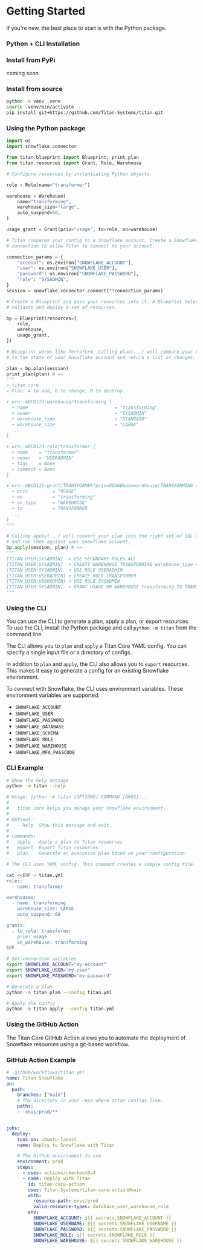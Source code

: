 # Getting Started

If you're new, the best place to start is with the Python package.

### Python + CLI Installation

### Install from PyPi
coming soon

### Install from source

```sh
python -m venv .venv
source .venv/bin/activate
pip install git+https://github.com/Titan-Systems/titan.git
```

### Using the Python package

```Python
import os
import snowflake.connector

from titan.blueprint import Blueprint, print_plan
from titan.resources import Grant, Role, Warehouse

# Configure resources by instantiating Python objects.

role = Role(name="transformer")

warehouse = Warehouse(
    name="transforming",
    warehouse_size="large",
    auto_suspend=60,
)

usage_grant = Grant(priv="usage", to=role, on=warehouse)

# Titan compares your config to a Snowflake account. Create a Snowflake 
# connection to allow Titan to connect to your account.

connection_params = {
    "account": os.environ["SNOWFLAKE_ACCOUNT"],
    "user": os.environ["SNOWFLAKE_USER"],
    "password": os.environ["SNOWFLAKE_PASSWORD"],
    "role": "SYSADMIN",
}
session = snowflake.connector.connect(**connection_params)

# Create a Blueprint and pass your resources into it. A Blueprint helps you
# validate and deploy a set of resources.

bp = Blueprint(resources=[
    role,
    warehouse,
    usage_grant,
])

# Blueprint works like Terraform. Calling plan(...) will compare your config
# to the state of your Snowflake account and return a list of changes.

plan = bp.plan(session)
print_plan(plan) # =>
"""
» titan core
» Plan: 4 to add, 0 to change, 0 to destroy.

+ urn::ABCD123:warehouse/transforming {
  + name                                = "transforming"
  + owner                               = "SYSADMIN"
  + warehouse_type                      = "STANDARD"
  + warehouse_size                      = "LARGE"
  ...
}

+ urn::ABCD123:role/transformer {
  + name    = "transformer"
  + owner   = "USERADMIN"
  + tags    = None
  + comment = None
}

+ urn::ABCD123:grant/TRANSFORMER?priv=USAGE&on=warehouse/TRANSFORMING {
  + priv         = "USAGE"
  + on           = "transforming"
  + on_type      = "WAREHOUSE"
  + to           = TRANSFORMER
  ...
}
"""

# Calling apply(...) will convert your plan into the right set of SQL commands
# and run them against your Snowflake account.
bp.apply(session, plan) # =>
"""
[TITAN_USER:SYSADMIN]  > USE SECONDARY ROLES ALL
[TITAN_USER:SYSADMIN]  > CREATE WAREHOUSE TRANSFORMING warehouse_type = STANDARD ...
[TITAN_USER:SYSADMIN]  > USE ROLE USERADMIN
[TITAN_USER:USERADMIN] > CREATE ROLE TRANSFORMER
[TITAN_USER:USERADMIN] > USE ROLE SYSADMIN
[TITAN_USER:SYSADMIN]  > GRANT USAGE ON WAREHOUSE transforming TO TRANSFORMER
"""
```

### Using the CLI

You can use the CLI to generate a plan, apply a plan, or export resources. To use the CLI, install the Python package and call `python -m titan` from the command line.

The CLI allows you to `plan` and `apply` a Titan Core YAML config. You can specify a single input file or a directory of configs.

In addition to `plan` and `apply`, the CLI also allows you to `export` resources. This makes it easy to generate a config for an existing Snowflake environment.

To connect with Snowflake, the CLI uses environment variables. These environment variables are supported:

* `SNOWFLAKE_ACCOUNT`
* `SNOWFLAKE_USER`
* `SNOWFLAKE_PASSWORD`
* `SNOWFLAKE_DATABASE`
* `SNOWFLAKE_SCHEMA`
* `SNOWFLAKE_ROLE`
* `SNOWFLAKE_WAREHOUSE`
* `SNOWFLAKE_MFA_PASSCODE`

### CLI Example

```sh
# Show the help message
python -m titan --help

# Usage: python -m titan [OPTIONS] COMMAND [ARGS]...
# 
#   titan core helps you manage your Snowflake environment.
# 
# Options:
#   --help  Show this message and exit.
# 
# Commands:
#   apply   Apply a plan to Titan resources
#   export  Export Titan resources
#   plan    Generate an execution plan based on your configuration

# The CLI uses YAML config. This command creates a sample config file.

cat <<EOF > titan.yml
roles:
  - name: transformer

warehouses:
  - name: transforming
    warehouse_size: LARGE
    auto_suspend: 60

grants:
  - to_role: transformer
    priv: usage
    on_warehouse: transforming
EOF

# Set connection variables
export SNOWFLAKE_ACCOUNT="my-account"
export SNOWFLAKE_USER="my-user"
export SNOWFLAKE_PASSWORD="my-password"

# Generate a plan
python -m titan plan --config titan.yml

# Apply the config
python -m titan apply --config titan.yml
```

### Using the GitHub Action
The Titan Core GitHub Action allows you to automate the deployment of Snowflake resources using a git-based workflow.

### GitHub Action Example

```yaml
# .github/workflows/titan.yml
name: Titan Snowflake
on:
  push:
    branches: ["main"]
    # The directory in your repo where titan configs live.
    paths:
    - 'envs/prod/**'


jobs:
  deploy:
    runs-on: ubuntu-latest
    name: Deploy to Snowflake with Titan

    # The Github environment to use
    environment: prod
    steps:
      - uses: actions/checkout@v4
      - name: Deploy with Titan
        id: titan-core-action
        uses: Titan-Systems/titan-core-action@main
        with:
          resource-path: envs/prod
          valid-resource-types: database,user,warehouse,role
        env:
          SNOWFLAKE_ACCOUNT: ${{ secrets.SNOWFLAKE_ACCOUNT }}
          SNOWFLAKE_USERNAME: ${{ secrets.SNOWFLAKE_USERNAME }}
          SNOWFLAKE_PASSWORD: ${{ secrets.SNOWFLAKE_PASSWORD }}
          SNOWFLAKE_ROLE: ${{ secrets.SNOWFLAKE_ROLE }}
          SNOWFLAKE_WAREHOUSE: ${{ secrets.SNOWFLAKE_WAREHOUSE }}
```